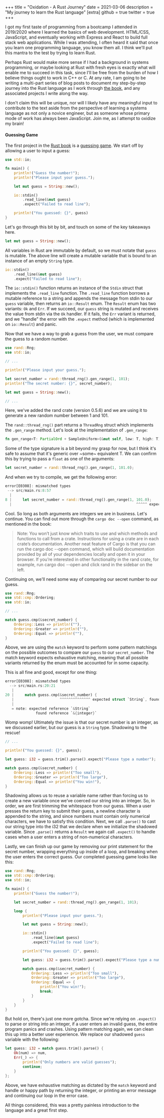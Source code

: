 +++
title = "Oxidation - A Rust Journey"
date = 2021-03-06
description = "My journey to learn the Rust language"
[extra]
github = true
twitter = true
+++

I got my first taste of programming from a bootcamp I attended in 2019/2020 where I learned the basics of web development. HTML/CSS, JavaScript, and eventually working with Express and React to build full stack web applications. While I was attending, I often heard it said that once you learn one programming language, you know them all. I think we'll put this mantra to the test by trying to learn Rust.

Perhaps Rust would make more sense if I had a background in systems programming, or maybe looking at Rust with fresh eyes is exactly what will enable me to succeed in this task, since I'll be free from the burden of how I believe things ought to work in C++ or C. At any rate, I am going to be writing a multi-part series of blog posts to document my step-by-step journey into the Rust language as I work through [the book][2], and any associated projects I write along the way.

I don't claim this will be unique, nor will I likely have any meaningful input to contribute to the text aside from the perspective of learning a systems language as not only a novice engineer, but as someone whose primary mode of work has always been JavaScript. Join me, as I attempt to oxidize my brain!

#### Guessing Game

The first project in the [Rust book][2] is a [guessing game][1]. We start off by allowing a user to input a guess:

```rs
use std::io;

fn main() {
    println!("Guess the number!");
    println!("Please input your guess.");

    let mut guess = String::new();

    io::stdin()
        .read_line(&mut guess)
        .expect("Failed to read line");

    println!("You guessed: {}", guess)
}
```

Let's go through this bit by bit, and touch on some of the key takeaways here.

```rs
let mut guess = String::new();
```

All variables in Rust are immutable by default, so we must notate that `guess` is mutable. The above line will create a mutable variable that is bound to an instance of an empty `String` type.

```rs
io::stdin()
    .read_line(&mut guess)
    .expect("Failed to read line");
```

The `io::stdin()` function returns an instance of the `Stdin` struct that implements the `.read_line` function. The `.read_line` function borrows a mutable reference to a string and appends the message from stdin to our `guess` variable, then returns an `io::Result` enum. The `Result` enum has two variants: `Ok` and `Err`. If we succeed, our `guess` string is mutated and receives the value from stdin via the `Ok` handler. If it fails, the `Err` variant is returned, and we "handle" the error with the `.expect` method (which is implemented on `io::Result`) and panic.

Now that we have a way to grab a guess from the user, we must compare the guess to a random number.

```rs
use rand::Rng;
use std::io;

// ...

println!("Please input your guess.");

let secret_number = rand::thread_rng().gen_range(1, 101);
println!("The secret number: {}", secret_number);

let mut guess = String::new();

// ...
```

Here, we've added the rand crate (version 0.5.6) and we are using it to generate a new random number between 1 and 101.

The `rand::thread_rng()` part returns a `ThreadRng` struct which implements the `.gen_range` method. Let's look at the implementation of `.gen_range`:

```rs
fn gen_range<T: PartialOrd + SampleUniform>(&mut self, low: T, high: T) -> T
```

Some of the type signature is a bit beyond my grasp for now, but I think it's safe to assume that it's generic over ~some~ equivalent T. We can confirm this by trying to pass a `float` as one of the arguments:

```rs
let secret_number = rand::thread_rng().gen_range(1, 101.0);
```

And when we try to compile, we get the following error:

```rs
error[E0308]: mismatched types
 --> src/main.rs:8:57
  |
8 |     let secret_number = rand::thread_rng().gen_range(1, 101.0);
  |                                                         ^^^^^ expected integer, found floating-point number
```

Cool. So long as both arguments are integers we are in business. Let's continue. You can find out more through the `cargo doc --open` command, as mentioned in the book:

<blockquote cite="https://doc.rust-lang.org/book/ch02-00-guessing-game-tutorial.html">
Note: You won’t just know which traits to use and which methods and functions to call from a crate. Instructions for using a crate are in each crate’s documentation. Another neat feature of Cargo is that you can run the cargo doc --open command, which will build documentation provided by all of your dependencies locally and open it in your browser. If you’re interested in other functionality in the rand crate, for example, run cargo doc --open and click rand in the sidebar on the left.
</blockquote>

Continuing on, we'll need some way of comparing our secret number to our guess.

```rs
use rand::Rng;
use std::cmp::Ordering;
use std::io;

// ...

match guess.cmp(&secret_number) {
    Ordering::Less => println!(""),
    Ordering::Greater => println!(""),
    Ordering::Equal => println!(""),
}
```

Above, we are using the `match` keyword to perform some pattern matchings on the possible outcomes to compare our `guess` to our `secret_number`. The match keyword expects exhaustive matching, meaning that all possible variants returned by the enum must be accounted for in some capacity.

This is all fine and good, except for one thing:

```rs
error[E0308]: mismatched types
  --> src/main.rs:20:21
   |
20 |     match guess.cmp(&secret_number) {
   |                     ^^^^^^^^^^^^^^ expected struct `String`, found integer
   |
   = note: expected reference `&String`
              found reference `&{integer}`
```

Womp womp! Ultimately the issue is that our secret number is an integer, as we discussed earlier, but our guess is a `String` type. Shadowing to the rescue!

```rs
// ...

println!("You guessed: {}", guess);

let guess: i32 = guess.trim().parse().expect("Please type a number");

match guess.cmp(&secret_number) {
    Ordering::Less => println!("Too small"),
    Ordering::Greater => println!("Too large"),
    Ordering::Equal => println!("You win!"),
}
```

Shadowing allows us to reuse a variable name rather than forcing us to create a new variable once we've coerced our string into an integer. So, in order, we are first trimming the whitespace from our guess. When a user presses the return key to submit their guess, a newline character is appended to the string, and since numbers must contain only numerical characters, we have to satisfy this condition. Next, we call `.parse()` to cast our string type into the i32 that we declare when we initialize the shadowed variable. Since `.parse()` returns a `Result` we again call `.expect()` to handle cases when a user enters a string of non-numerical characters.


Lastly, we can finish up our game by removing our print statement for the secret number, wrapping everything up inside of a loop, and breaking when the user enters the correct guess. Our completed guessing game looks like this:

```rs
use rand::Rng;
use std::cmp::Ordering;
use std::io;

fn main() {
    println!("Guess the number!");

    let secret_number = rand::thread_rng().gen_range(1, 101);

    loop {
        println!("Please input your guess.");

        let mut guess = String::new();

        io::stdin()
            .read_line(&mut guess)
            .expect("Failed to read line");

        println!("You guessed: {}", guess);

        let guess: i32 = guess.trim().parse().expect("Please type a number");

        match guess.cmp(&secret_number) {
            Ordering::Less => println!("Too small"),
            Ordering::Greater => println!("Too large"),
            Ordering::Equal => {
                println!("You win!");
                break;
            }
        }
    }
}
```

But hold on, there's just one more gotcha. Since we're relying on `.expect()` to parse or string into an integer, if a user enters an invalid guess, the entire program panics and crashes. Using pattern matching again, we can clean this up into a better user experience. We replace our shadowed `guess` variable with the following:

```rs
let guess: i32 = match guess.trim().parse() {
    Ok(num) => num,
    Err(_) => {
        println!("Only numbers are valid guesses");
        continue;
    }
};
```

Above, we have exhaustive matching as dictated by the `match` keyword and handle or happy path by returning the integer, or printing an error message and continuing our loop in the error case.

All things considered, this was a pretty painless introduction to the language and a great first step.

[1]: https://doc.rust-lang.org/book/ch02-00-guessing-game-tutorial.html
[2]: https://doc.rust-lang.org/book/title-page.html
